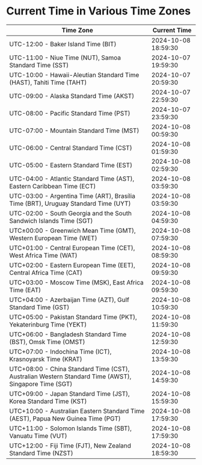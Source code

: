 # Current Time in Various Time Zones

| Time Zone | Current Time |
|-----------|--------------|
| UTC-12:00 - Baker Island Time (BIT) | 2024-10-08 18:59:30 |
| UTC-11:00 - Niue Time (NUT), Samoa Standard Time (SST) | 2024-10-07 19:59:30 |
| UTC-10:00 - Hawaii-Aleutian Standard Time (HAST), Tahiti Time (TAHT) | 2024-10-07 20:59:30 |
| UTC-09:00 - Alaska Standard Time (AKST) | 2024-10-07 22:59:30 |
| UTC-08:00 - Pacific Standard Time (PST) | 2024-10-07 23:59:30 |
| UTC-07:00 - Mountain Standard Time (MST) | 2024-10-08 00:59:30 |
| UTC-06:00 - Central Standard Time (CST) | 2024-10-08 01:59:30 |
| UTC-05:00 - Eastern Standard Time (EST) | 2024-10-08 02:59:30 |
| UTC-04:00 - Atlantic Standard Time (AST), Eastern Caribbean Time (ECT) | 2024-10-08 03:59:30 |
| UTC-03:00 - Argentina Time (ART), Brasília Time (BRT), Uruguay Standard Time (UYT) | 2024-10-08 03:59:30 |
| UTC-02:00 - South Georgia and the South Sandwich Islands Time (SGT) | 2024-10-08 04:59:30 |
| UTC±00:00 - Greenwich Mean Time (GMT), Western European Time (WET) | 2024-10-08 07:59:30 |
| UTC+01:00 - Central European Time (CET), West Africa Time (WAT) | 2024-10-08 08:59:30 |
| UTC+02:00 - Eastern European Time (EET), Central Africa Time (CAT) | 2024-10-08 09:59:30 |
| UTC+03:00 - Moscow Time (MSK), East Africa Time (EAT) | 2024-10-08 09:59:30 |
| UTC+04:00 - Azerbaijan Time (AZT), Gulf Standard Time (GST) | 2024-10-08 10:59:30 |
| UTC+05:00 - Pakistan Standard Time (PKT), Yekaterinburg Time (YEKT) | 2024-10-08 11:59:30 |
| UTC+06:00 - Bangladesh Standard Time (BST), Omsk Time (OMST) | 2024-10-08 12:59:30 |
| UTC+07:00 - Indochina Time (ICT), Krasnoyarsk Time (KRAT) | 2024-10-08 13:59:30 |
| UTC+08:00 - China Standard Time (CST), Australian Western Standard Time (AWST), Singapore Time (SGT) | 2024-10-08 14:59:30 |
| UTC+09:00 - Japan Standard Time (JST), Korea Standard Time (KST) | 2024-10-08 15:59:30 |
| UTC+10:00 - Australian Eastern Standard Time (AEST), Papua New Guinea Time (PGT) | 2024-10-08 17:59:30 |
| UTC+11:00 - Solomon Islands Time (SBT), Vanuatu Time (VUT) | 2024-10-08 17:59:30 |
| UTC+12:00 - Fiji Time (FJT), New Zealand Standard Time (NZST) | 2024-10-08 18:59:30 |
